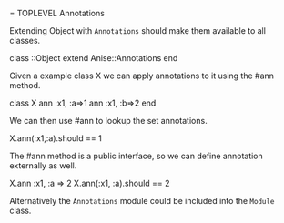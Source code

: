 = TOPLEVEL Annotations

Extending Object with `Annotations` should make them available to all classes.

  class ::Object
    extend Anise::Annotations
  end

Given a example class X we can apply annotations to it using the #ann method. 

  class X
    ann :x1, :a=>1
    ann :x1, :b=>2
  end

We can then use #ann to lookup the set annotations.

   X.ann(:x1,:a).should == 1

The #ann method is a public interface, so we can define annotation externally as well.

   X.ann :x1, :a => 2
   X.ann(:x1, :a).should == 2

Alternatively the `Annotations` module could be included into the `Module` class.

